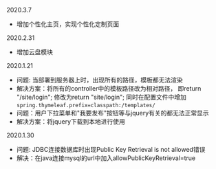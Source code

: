 2020.3.7
- 增加个性化主页，实现个性化定制页面

2020.2.31
- 增加云盘模块

2020.1.21
- 问题: 当部署到服务器上时，出现所有的路径，模板都无法渲染 
- 解决方案：将所有的controller中的模板路径改为相对路径，
  即return "/site/login"; 修改为return "site/login"; 同时在配置文件中增加`spring.thymeleaf.prefix=classpath:/templates/`
- 问题：用户下拉菜单和"我要发布"按钮等与jquery有关的都无法正常显示
- 解决方案：将jquery下载到本地进行使用

2020.1.30
- 问题: JDBC连接数据库时出现Public Key Retrieval is not allowed错误
- 解决：在java连接mysql的url中加入allowPublicKeyRetrieval=true
